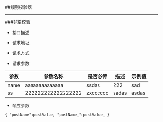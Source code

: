 
##规则校验器
***
###非空校验
* 接口描述

* 请求地址

* 请求方式

* 请求参数

|参数		|参数名称	|是否必传	|描述		|示例值		|
|-----------|-----------|-----------|-----------|-----------|
|name	|aaaaaaaaaaaaaa|ssdas	|222		|sad		|
|ss		|222222222222222222	|zxcccccc	|sadas		|asdas		|

* 响应参数

`
{
	"postName":postValue,
	"postName_":postValue_
}
`
